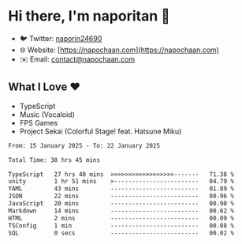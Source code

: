 # Hi there, I'm naporitan 👋

- 🐦 Twitter: [naporin24690](https://twitter.com/naporin24690)
- 🌐 Website: [https://napochaan.com](https://napochaan.com)
- ✉️ Email: [contact@napochaan.com](mailto:contact@napochaan.com)

## What I Love ❤️
- TypeScript
- Music (Vocaloid)
- FPS Games
- Project Sekai (Colorful Stage! feat. Hatsune Miku)

<!--START_SECTION:waka-->

```txt
From: 15 January 2025 - To: 22 January 2025

Total Time: 38 hrs 45 mins

TypeScript   27 hrs 40 mins  >>>>>>>>>>>>>>>>>>-------   71.38 %
unity        1 hr 51 mins    >------------------------   04.79 %
YAML         43 mins         -------------------------   01.89 %
JSON         22 mins         -------------------------   00.96 %
JavaScript   20 mins         -------------------------   00.90 %
Markdown     14 mins         -------------------------   00.62 %
HTML         2 mins          -------------------------   00.09 %
TSConfig     1 min           -------------------------   00.08 %
SQL          0 secs          -------------------------   00.02 %
```

<!--END_SECTION:waka-->

